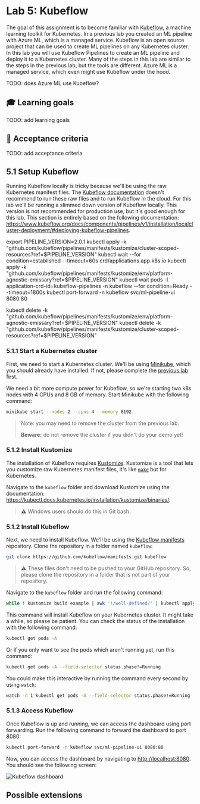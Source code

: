 # Lab 5: Kubeflow

The goal of this assignment is to become familiar with [Kubeflow](https://www.kubeflow.org/), a machine learning toolkit for Kubernetes. In a previous lab you created an ML pipeline with Azure ML, which is a managed service. Kubeflow is an open source project that can be used to create ML pipelines on any Kubernetes cluster. In this lab you will use Kubeflow Pipelines to create an ML pipeline and deploy it to a Kubernetes cluster. Many of the steps in this lab are similar to the steps in the previous lab, but the tools are different. Azure ML is a managed service, which even might use Kubeflow under the hood.

TODO: does Azure ML use Kubeflow?

## :mortar_board: Learning goals

TODO: add learning goals

## :memo: Acceptance criteria

TODO: add acceptance criteria

## 5.1 Setup Kubeflow

Running Kubeflow locally is tricky because we'll be using the raw Kubernetes manifest files. The [Kubeflow documentation](https://www.kubeflow.org/docs/started/installing-kubeflow/) doesn't recommend to run these raw files and to run Kubeflow in the cloud. For this lab we'll be running a slimmed down version of Kubeflow locally. This version is not recommended for production use, but it's good enough for this lab. This section is entirely based on the following documentation: <https://www.kubeflow.org/docs/components/pipelines/v1/installation/localcluster-deployment/#deploying-kubeflow-pipelines>.

export PIPELINE_VERSION=2.0.1
kubectl apply -k "github.com/kubeflow/pipelines/manifests/kustomize/cluster-scoped-resources?ref=$PIPELINE_VERSION"
kubectl wait --for condition=established --timeout=60s crd/applications.app.k8s.io
kubectl apply -k "github.com/kubeflow/pipelines/manifests/kustomize/env/platform-agnostic-emissary?ref=$PIPELINE_VERSION"
kubectl wait pods -l application-crd-id=kubeflow-pipelines -n kubeflow --for condition=Ready --timeout=1800s
kubectl port-forward -n kubeflow svc/ml-pipeline-ui 8080:80

kubectl delete -k "github.com/kubeflow/pipelines/manifests/kustomize/env/platform-agnostic-emissary?ref=$PIPELINE_VERSION"
kubectl delete -k "github.com/kubeflow/pipelines/manifests/kustomize/cluster-scoped-resources?ref=$PIPELINE_VERSION"

### 5.1.1 Start a Kubernetes cluster

First, we need to start a Kubernetes cluster. We'll be using [Minikube](https://minikube.sigs.k8s.io/docs/), which you should already have installed. If not, please complete the [previous lab](./04-kubernetes.md) first.

We need a bit more compute power for Kubeflow, so we're starting two k8s nodes with 4 CPUs and 8 GB of memory. Start Minikube with the following command:

```bash
minikube start --nodes 2 --cpus 4 --memory 8192
```

> Note: you may need to remove the cluster from the previous lab.
>
> **Beware:** do not remove the cluster if you didn't do your demo yet!

### 5.1.2 Install Kustomize

The installation of Kubeflow requires [Kustomize](https://github.com/kubernetes-sigs/kustomize). Kustomize is a tool that lets you customize raw Kubernetes manifest files, it's like [`make`](https://www.gnu.org/software/make/) but for Kubernetes.

Navigate to the `kubeflow` folder and download Kustomize using the documentation: <https://kubectl.docs.kubernetes.io/installation/kustomize/binaries/>.

> :warning: Windows users should do this in Git bash.

### 5.1.2 Install Kubeflow

Next, we need to install Kubeflow. We'll be using the [Kubeflow manifests](https://github.com/kubeflow/manifests) repository. Clone the repository in a folder named `kubeflow`:

```bash
git clone https://github.com/kubeflow/manifests.git kubeflow
```

> :warning: These files don't need to be pushed to your GitHub repository. So, please clone the repository in a folder that is not part of your repository.

Navigate to the `kubeflow` folder and run the following command:

```bash
while ! kustomize build example | awk '!/well-defined/' | kubectl apply -f -; do echo "Retrying to apply resources"; sleep 10; done
```

This command will install Kubeflow on your Kubernetes cluster. It might take a while, so please be patient. You can check the status of the installation with the following command:

```bash
kubectl get pods -A
```

Or if you only want to see the pods which aren't running yet, run this command:

```bash
kubectl get pods -A --field-selector status.phase!=Running
```

You could make this interactive by running the command every second by using `watch`:

```bash
watch -n 1 kubectl get pods -A --field-selector status.phase!=Running
```

### 5.1.3 Access Kubeflow

Once Kubeflow is up and running, we can access the dashboard using port forwarding. Run the following command to forward the dashboard to port 8080:

```bash
kubectl port-forward -n kubeflow svc/ml-pipeline-ui 8080:80
```

Now, you can access the dashboard by navigating to <http://localhost:8080>. You should see the following screen:

![Kubeflow dashboard](img/05-kubeflow/kubeflow-dashboard.png)

## Possible extensions
